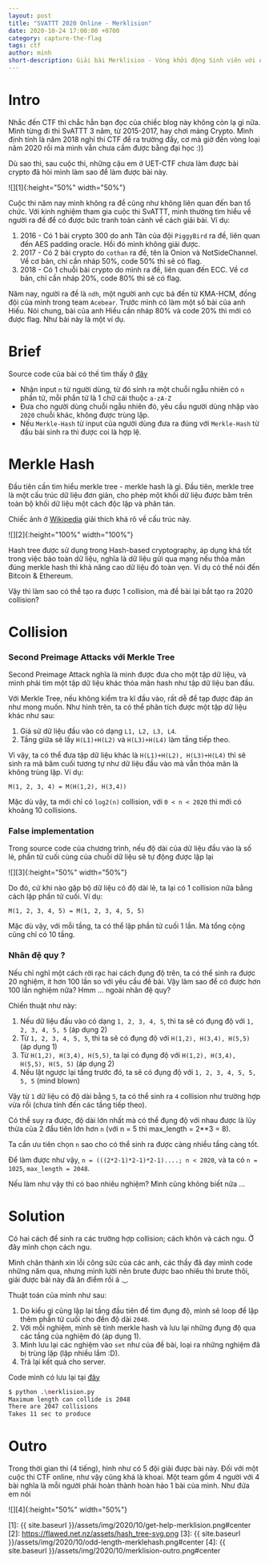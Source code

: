 ```yaml
---
layout: post
title: "SVATTT 2020 Online - Merklision"
date: 2020-10-24 17:00:00 +0700
category: capture-the-flag
tags: ctf
author: minh
short-description: Giải bài Merklision - Vòng khởi động Sinh viên với An toàn thông tin 2020
---
```


# Intro

Nhắc đến CTF thì chắc hẳn bạn đọc của chiếc blog này không còn lạ gì nữa. Mình từng đi thi SvATTT 3 năm, từ 2015-2017, hay chơi mảng Crypto. Mình định tính là năm 2018 nghỉ thi CTF để ra trường đấy, cơ mà giờ đến vòng loại năm 2020 rồi mà mình vẫn chưa cầm được bằng đại học :))

Dù sao thì, sau cuộc thi, những cậu em ở UET-CTF chưa làm được bài crypto đã hỏi mình làm sao để làm được bài này.

![][1]{:height="50%" width="50%"}

Cuộc thi năm nay mình không ra đề cũng như không liên quan đến ban tổ chức. Với kinh nghiệm tham gia cuộc thi SvATTT, mình thường tìm hiểu về người ra đề để có được bức tranh toàn cảnh về cách giải bài. Ví dụ:
1. 2016 - Có 1 bài crypto 300 do anh Tân của đội `PiggyBird` ra đề, liên quan đến AES padding oracle. Hồi đó mình không giải được.
2. 2017 - Có 2 bài crypto do `cothan` ra đề, tên là Onion và NotSideChannel. Về cơ bản, chỉ cần nháp 50%, code 50% thì sẽ có flag.
3. 2018 - Có 1 chuỗi bài crypto do mình ra đề, liên quan đến ECC. Về cơ bản, chỉ cần nháp 20%, code 80% thì sẽ có flag.

Năm nay, người ra đề là `ndh`, một người anh cực bá đến từ KMA-HCM, đồng đội của mình trong team `Acebear`. Trước mình có làm một số bài của anh Hiếu. Nói chung, bài của anh Hiếu cần nháp 80% và code 20% thì mới có được flag. Như bài này là một ví dụ.

# Brief

Source code của bài có thế tìm thấy ở [đây](https://gist.github.com/minhtt159/af8e19e2ac7088be48889ccd5c6e0e0b#file-merklision-py)
- Nhận input `n` từ người dùng, từ đó sinh ra một chuỗi ngẫu nhiên có `n` phần tử, mỗi phần tử là 1 chữ cái thuộc `a-zA-Z`
- Đưa cho người dùng chuỗi ngẫu nhiên đó, yêu cầu người dùng nhập vào `2020` chuỗi khác, không được trùng lặp.
- Nếu `Merkle-Hash` từ input của người dùng đưa ra đúng với `Merkle-Hash` từ đầu bài sinh ra thì được coi là hợp lệ.

# Merkle Hash

Đầu tiên cần tìm hiểu merkle tree - merkle hash là gì. Đầu tiên, merkle tree là một cấu trúc dữ liệu đơn giản, cho phép một khối dữ liệu được băm trên toàn bộ khối dữ liệu một cách độc lập và phân tán.

Chiếc ảnh ở [Wikipedia](https://en.wikipedia.org/wiki/Merkle_tree) giải thích khá rõ về cấu trúc này.

![][2]{:height="100%" width="100%"}

Hash tree được sử dụng trong Hash-based cryptography, áp dụng khá tốt trong việc bảo toàn dữ liệu, nghĩa là dữ liệu gửi qua mạng nếu thỏa mãn đúng merkle hash thì khả năng cao dữ liệu đó toàn vẹn. Ví dụ có thể nói đến Bitcoin & Ethereum.

Vậy thì làm sao có thể tạo ra được 1 collision, mà đề bài lại bắt tạo ra 2020 collision?

# Collision

### Second Preimage Attacks với Merkle Tree

Second Preimage Attack nghĩa là mình được đưa cho một tập dữ liệu, và mình phải tìm một tập dữ liệu khác thỏa mãn hash như tập dữ liệu ban đầu.

Với Merkle Tree, nếu không kiểm tra kĩ đầu vào, rất dễ để tạp được đáp án như mong muốn. Như hình trên, ta có thể phân tích được một tập dữ liệu khác như sau:
1. Giả sử dữ liệu đầu vào có dạng `L1, L2, L3, L4`.
2. Tầng giữa sẽ lấy `H(L1)+H(L2)` và `H(L3)+H(L4)` làm tầng tiếp theo. 

Vì vậy, ta có thể đưa tập dữ liệu khác là `H(L1)+H(L2), H(L3)+H(L4)` thì sẽ sinh ra mã băm cuối tương tự như dữ liệu đầu vào mà vẫn thỏa mãn là không trùng lặp. Ví dụ:

```
M(1, 2, 3, 4) = M(H(1,2), H(3,4))
```

Mặc dù vậy, ta mới chỉ có `log2(n)` collision, với `0 < n < 2020` thì mới có khoảng 10 collisions.

### False implementation

Trong source code của chương trình, nếu độ dài của dữ liệu đầu vào là số lẻ, phần tử cuối cùng của chuỗi dữ liệu sẽ tự động được lặp lại

![][3]{:height="50%" width="50%"}

Do đó, cứ khi nào gặp bộ dữ liệu có độ dài lẻ, ta lại có 1 collision nữa bằng cách lặp phần tử cuối. Ví dụ:

```
M(1, 2, 3, 4, 5) = M(1, 2, 3, 4, 5, 5)
```

Mặc dù vậy, với mỗi tầng, ta có thể lặp phần tử cuối 1 lần. Mà tổng cộng cũng chỉ có 10 tầng.

### Nhân đệ quy ?

Nếu chỉ nghĩ một cách rời rạc hai cách đụng độ trên, ta có thể sinh ra được 20 nghiệm, ít hơn 100 lần so với yêu cầu đề bài. Vậy làm sao để có được hơn 100 lần nghiệm nữa? Hmm ... ngoài nhân đệ quy?

Chiến thuật như này:
1. Nếu dữ liệu đầu vào có dạng `1, 2, 3, 4, 5`, thì ta sẽ có đụng độ với `1, 2, 3, 4, 5, 5` (áp dụng 2)
2. Từ `1, 2, 3, 4, 5, 5`, thì ta sẽ có đụng độ với `H(1,2), H(3,4), H(5,5)` (áp dụng 1)
3. Từ `H(1,2), H(3,4), H(5,5)`, ta lại có đụng độ với `H(1,2), H(3,4), H(5,5), H(5, 5)` (áp dụng 2)
4. Nếu lật ngược lại tầng trước đó, ta sẽ có đụng độ với `1, 2, 3, 4, 5, 5, 5, 5` (mind blown)

Vậy từ `1` dữ liệu có độ dài bằng `5`, ta có thể sinh ra `4` collision như trường hợp vừa rồi (chưa tính đến các tầng tiếp theo).

Có thể suy ra được, độ dài lớn nhất mà có thể đụng độ với nhau được là lũy thừa của 2 đầu tiên lớn hơn `n` (với n = 5 thì max_length = 2**3 = 8).

Ta cần ưu tiên chọn `n` sao cho có thể sinh ra được càng nhiều tầng càng tốt.

Để làm được như vậy, `n = (((2*2-1)*2-1)*2-1)....; n < 2020`, và ta có `n = 1025`, `max_length = 2048`.

Nếu làm như vậy thì có bao nhiêu nghiệm? Mình cũng không biết nữa ...

# Solution

Có hai cách để sinh ra các trường hợp collision; cách khôn và cách ngu. Ở đây mình chọn cách ngu.

Mình chân thành xin lỗi công sức của các anh, các thầy đã dạy mình code những năm qua, nhưng mình lười nên brute được bao nhiêu thì brute thôi, giải được bài này đã ăn điểm rồi á ._.

Thuật toán của mình như sau:
1. Do kiểu gì cũng lập lại tầng đầu tiên để tìm đụng độ, mình sẽ loop để lặp thêm phần tử cuối cho đến độ dài `2048`.
2. Với mỗi nghiệm, mình sẽ tính merkle hash và lưu lại những đụng độ qua các tầng của nghiệm đó (áp dụng 1).
3. Mình lưu lại các nghiệm vào `set` như của đề bài, loại ra những nghiệm đã bị trùng lặp (lặp nhiều lắm :D).
4. Trả lại kết quả cho server.

Code mình có lưu lại tại [đây](https://gist.github.com/minhtt159/af8e19e2ac7088be48889ccd5c6e0e0b#file-merklision_solve-py)

```bash
$ python .\merklision.py
Maximum length can collide is 2048
There are 2047 collisions
Takes 11 sec to produce
```

# Outro

Trong thời gian thi (4 tiếng), hình như có 5 đội giải được bài này. Đối với một cuộc thi CTF online, như vậy cũng khá là khoai. Một team gồm 4 người với 4 bài nghĩa là mỗi người phải hoàn thành hoàn hảo 1 bài của mình. Như đứa em nói

![][4]{:height="50%" width="50%"}

[1]: {{ site.baseurl }}/assets/img/2020/10/get-help-merklision.png#center
[2]: https://flawed.net.nz/assets/hash_tree-svg.png
[3]: {{ site.baseurl }}/assets/img/2020/10/odd-length-merklehash.png#center
[4]: {{ site.baseurl }}/assets/img/2020/10/merklision-outro.png#center